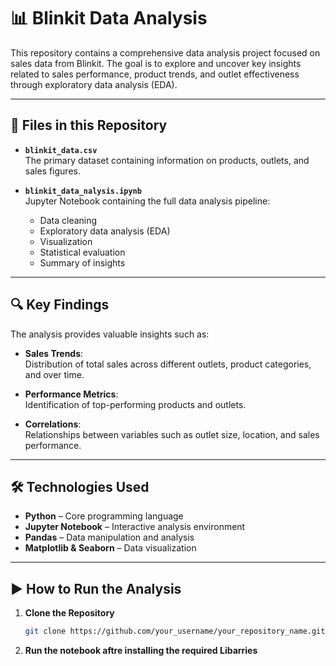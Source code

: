 # 📊 Blinkit Data Analysis

This repository contains a comprehensive data analysis project focused on sales data from Blinkit. The goal is to explore and uncover key insights related to sales performance, product trends, and outlet effectiveness through exploratory data analysis (EDA).

---

## 📁 Files in this Repository

- **`blinkit_data.csv`**  
  The primary dataset containing information on products, outlets, and sales figures.

- **`blinkit_data_nalysis.ipynb`**  
  Jupyter Notebook containing the full data analysis pipeline:
  - Data cleaning
  - Exploratory data analysis (EDA)
  - Visualization
  - Statistical evaluation
  - Summary of insights

---

## 🔍 Key Findings

The analysis provides valuable insights such as:

- **Sales Trends**:  
  Distribution of total sales across different outlets, product categories, and over time.

- **Performance Metrics**:  
  Identification of top-performing products and outlets.

- **Correlations**:  
  Relationships between variables such as outlet size, location, and sales performance.

---

## 🛠️ Technologies Used

- **Python** – Core programming language  
- **Jupyter Notebook** – Interactive analysis environment  
- **Pandas** – Data manipulation and analysis  
- **Matplotlib & Seaborn** – Data visualization

---

## ▶️ How to Run the Analysis

1. **Clone the Repository**
   ```bash
   git clone https://github.com/your_username/your_repository_name.git
2. **Run the notebook aftre installing the required Libarries**
